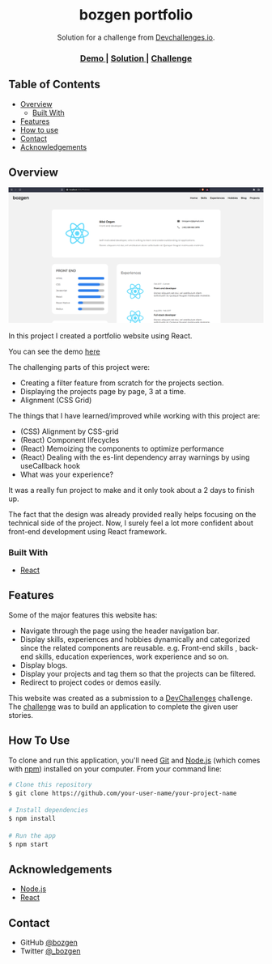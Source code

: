 <!-- Please update value in the {}  -->

<h1 align="center">bozgen portfolio</h1>

<div align="center">
   Solution for a challenge from  <a href="http://devchallenges.io" target="_blank">Devchallenges.io</a>.
</div>

<div align="center">
  <h3>
    <a href="https://bozgen.github.io/devChallenges/portfolio">
      Demo
    </a>
    <span> | </span>
    <a href="https://github.com/bozgen/devChallenges/tree/main/portfolio">
      Solution
    </a>
    <span> | </span>
    <a href="https://devchallenges.io/challenges/5ZnOYsSXM24JWnCsNFlt">
      Challenge
    </a>
  </h3>
</div>

<!-- TABLE OF CONTENTS -->

## Table of Contents

- [Overview](#overview)
  - [Built With](#built-with)
- [Features](#features)
- [How to use](#how-to-use)
- [Contact](#contact)
- [Acknowledgements](#acknowledgements)

<!-- OVERVIEW -->

## Overview

![screenshot](./screenshot.PNG)

In this project I created a portfolio website using React.

You can see the demo [here](https://bozgen.github.io/devChallenges/portfolio)

The challenging parts of this project were:

- Creating a filter feature from scratch for the projects section.
- Displaying the projects page by page, 3 at a time.
- Alignment (CSS Grid)


The things that I have learned/improved while working with this project are:

- (CSS) Alignment by CSS-grid
- (React) Component lifecycles
- (React) Memoizing the components to optimize performance
- (React) Dealing with the es-lint dependency array warnings by using useCallback hook
- What was your experience?

It was a really fun project to make and it only took about a 2 days to finish up.

The fact that the design was already provided really helps focusing on the technical side of the project. Now, I surely feel a lot more confident about front-end development using React framework.


### Built With

<!-- This section should list any major frameworks that you built your project using. Here are a few examples.-->
- [React](https://reactjs.org/)


## Features
<!-- List the features of your application or follow the template. Don't share the figma file here :) -->
Some of the major features this website has:

- Navigate through the page using the header navigation bar.
- Display skills, experiences and hobbies dynamically and categorized since the related components are reusable. e.g. Front-end skills , back-end skills, education experiences, work experience and so on.
- Display blogs.
- Display your projects and tag them so that the projects can be filtered.
- Redirect to project codes or demos easily.



This website was created as a submission to a [DevChallenges](https://devchallenges.io/challenges) challenge. The [challenge](https://devchallenges.io/challenges/5ZnOYsSXM24JWnCsNFlt) was to build an application to complete the given user stories.

## How To Use

<!-- Example: -->

To clone and run this application, you'll need [Git](https://git-scm.com) and [Node.js](https://nodejs.org/en/download/) (which comes with [npm](http://npmjs.com)) installed on your computer. From your command line:

```bash
# Clone this repository
$ git clone https://github.com/your-user-name/your-project-name

# Install dependencies
$ npm install

# Run the app
$ npm start
```

## Acknowledgements

<!-- This section should list any articles or add-ons/plugins that helps you to complete the project. This is optional but it will help you in the future. For example: -->

- [Node.js](https://nodejs.org/)
- [React](https://reactjs.org/)

## Contact

- GitHub [@bozgen](https://github.com/bozgen)
- Twitter [@_bozgen](https://twitter.com/bozgen)
